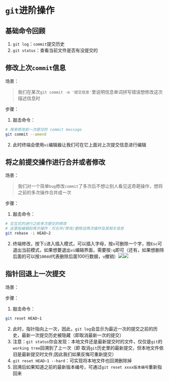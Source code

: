 # `git`进阶操作
## 基础命令回顾
1. `git log`：`commit`提交历史
2. `git status`：查看当前文件是否有没提交的
## 修改上次`commit`信息
场景：
> 我们在某次`git commit -m '提交信息'`里说明信息单词拼写错误想修改这次描述信息时

步骤：
1. 敲击命令：
```bash
# 用来修改前一次提交的 commit message
git commit --amend 
```

2. 此时终端会使用`vi`编辑器让我们可在它上面对上次提交信息进行编辑

## 将之前提交操作进行合并或者修改
场景：
> 我们对一个简单`bug`修改`commit`了多次后不想让别人看见这奇葩操作，想将之前的多次操作合并成一次

步骤：
1. 敲击命令：
```bash
# 交互式的进行之前多次提交的修改
# 这里指编辑前两次操作：可合并/修改/删除这两次操作及其相关信息
git rebase -i HEAD~2
```
2. 终端修改，按下`i`进入插入模式，可以插入字母，按`x`可删除一个字，按`Esc`可退出当前模式，如果想要退出`vi`编辑界面，需要按`:q`即可（还有，如果想删除后面的可以按`100dd`代表删除后面100行数据，`u`撤销）![](https://pic.downk.cc/item/5f87dc521cd1bbb86bda4b8b.jpg)![](https://pic.downk.cc/item/5f881bb21cd1bbb86b06879f.jpg)
## 指针回退上一次提交
场景：
>

步骤：
1. 敲击命令：
```bash
git reset HEAD~1
```
2. 此时，指针指向上一次，因此，`git log`会显示为最近一次的提交之前的历史，最新一次提交历史被隐藏（即取消最新一次的提交）
3. 注意：`git status`你会发现：本地文件还是最新提交时的文件，仅仅是`git`的`working tree`回溯到了上一次（即 取消`git`历史里的最新提交，但本地文件依旧是最新提交时文件;因此我们如果反悔可重新提交）
4. `git reset HEAD~1 --hard`：可实现将本地文件也回溯删除掉
5. 回溯后如果知道之前的最新版本编号，可通过`git reset xxxx版本编号`重新指回来